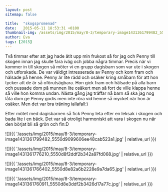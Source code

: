 ```yaml
---
layout: post
sitemap: false

title:  "skogspromenad"
date:   2015-05-11 18:53:31 +0100
thumbnail-img: /assets/img/2015/may/8-3/temporary-image1431361799482_5550d9099606ee48cab523a1.jpg
author: Eva
tags: [2015]
---
```


Två timmar efter att jag hade ätit upp min frukost så for jag och Penny till skogen innan jag skulle fara iväg och jobba några timmar. Precis när vi kommer in till skogen så möter vi en grupp dagisbarn som var ute i skogen och utforskade. De var väldigt intresserade av Penny och kom fram och hälsade på henne. Penny är lite rädd och osäker kring småbarn för att hon tycker att de är så oförutsägbara. Hon gick fram och hälsade på alla barn och pussade dom på munnen lite osäkert men så fort de ville klappa henne så ville hon komma undan. Nästa gång jag träffar nå barn så ska jag nog låta dom ge Penny godis men inte röra vid henne så mycket när hon är osäker. Men det var bra träning iallafall:)




Efter mötet med dagisbarnen så fick Penny leta efter en leksak i skogen och bada lite i en bäck. Det var så otroligt harmoniskt att vara i skogen nu när den börjat bli så grön och fin:D

![]({{ '/assets/img/2015/may/8-3/temporary-image1431361799482_5550d9099606ee48cab523a1.jpg'  | relative_url }})

![]({{ '/assets/img/2015/may/8-3/temporary-image1431361776210_5550d8f2ddf2b342a97fd068.jpg'  | relative_url }})

![]({{ '/assets/img/2015/may/8-3/temporary-image1431361766402_5550d8e82a6b2228e9a7da65.jpg'  | relative_url }})

![]({{ '/assets/img/2015/may/8-3/temporary-image1431361760911_5550d8e3ddf2b3426d17a77c.jpg'  | relative_url }})

